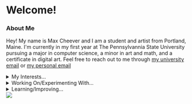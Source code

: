 # Welcome!

### About Me
Hey! My name is Max Cheever and I am a student and artist from Portland, Maine. I'm currently in my first year at The Pennsylvannia State University pursuing a major in computer science, a minor in art and math, and a certificate in digital art. Feel free to reach out to me through [my university email](mailto:mpc6231@psu.edu?subject=[GitHub]%20Max%20Cheever) or [my personal email](mailto:cheevermax@gmail.com)
<details>
  <summary>My Interests...</summary>
  <p></p>
  <p>:iphone: Web Based Applications</p>
  <p>:foggy: Art</p>
  <p>:technologist: Programming</p>
  <p>:desktop_computer: Web Design</p>
</details>

<details>
  <summary>Working On/Experimenting With...</summary>
  <p></p>
  <p>:house: Design and Full Stack Development at WeAreLiving</p>
  <p>:foggy: Personal Art Projects</p>
  <p>:technologist: p5.js Projects</p>
  <p>:fountain_pen: Building a Personal Blog</p>
</details>

<details>
  <summary>Learning/Improving...</summary>
  <p></p>
  <p>p5.js</p>
  <p>react.js</p>
  <p>vanilla js</p>
  <p>node.js</p>
  <p>python</p>
</details>

<img src="https://maxcheever.github.io/max-cheever/images/shape.png" width="" height="" align="center">
